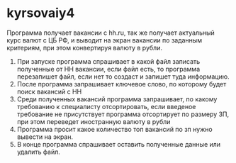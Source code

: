# kyrsovaiy4 
Программа получает вакансии с hh.ru, так же получает актуальный курс валют с ЦБ РФ, и выводит на экран вакансии по заданным критериям, при этом конвертируя валюту в рубли.
1. При запуске программа спрашивает в какой файл записать полученные от НН вакансии, если файл есть, то программа перезапишет файл, если нет то создаст и запишет туда информацию.
2. После программа запрашивает ключевое слово, по которому будет поиск вакансий с НН
3. Среди полученных вакансий программа запрашивает, по какому требованию к специалисту отсортировать, если введеное требование не присутствует программа отсортирует по размеру ЗП, при этом переведет иностранную валюту в рубли
5. Программа просит какое количество топ вакансий по зп нужно вывести на экран.
6. В конце программа спрашивает оставить полученные данные или удалить файл. 
